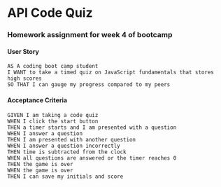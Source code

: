 API Code Quiz
=====
### Homework assignment for week 4 of bootcamp

#### User Story

```
AS A coding boot camp student
I WANT to take a timed quiz on JavaScript fundamentals that stores high scores
SO THAT I can gauge my progress compared to my peers
```


#### Acceptance Criteria

```
GIVEN I am taking a code quiz
WHEN I click the start button
THEN a timer starts and I am presented with a question
WHEN I answer a question
THEN I am presented with another question
WHEN I answer a question incorrectly
THEN time is subtracted from the clock
WHEN all questions are answered or the timer reaches 0
THEN the game is over
WHEN the game is over
THEN I can save my initials and score
```